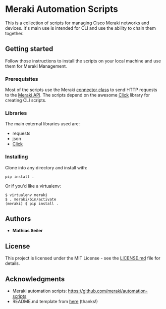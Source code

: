 # Meraki Automation Scripts

This is a collection of scripts for managing Cisco Meraki networks and devices. It's main use is intended for CLI and use the ability to chain them together.

## Getting started

Follow those instructions to install the scripts on your local machine and use them for Meraki Management.

### Prerequisites

Most of the scripts use the Meraki [connector class](meraki.py) to send HTTP requests to the [Meraki API](https://dashboard.meraki.com/api_docs). The scripts depend on the awesome [Click](http://click.pocoo.org/) library for creating CLI scripts. 

### Libraries

The main external libraries used are:

* requests
* json
* [Click](http://click.pocoo.org/)

### Installing

Clone into any directory and install with:

```
pip install .
```

Or if you'd like a virtualenv:

```
$ virtualenv meraki
$ . meraki/bin/activate
(meraki) $ pip install .
```

## Authors
* **Mathias Seiler** 

## License
This project is licensed under the MIT License - see the [LICENSE.md](LICENSE.md) file for details.

## Acknowledgments

* Meraki automation scripts: https://github.com/meraki/automation-scripts
* README.md template from [here](https://gist.github.com/PurpleBooth/109311bb0361f32d87a2) (thanks!)
